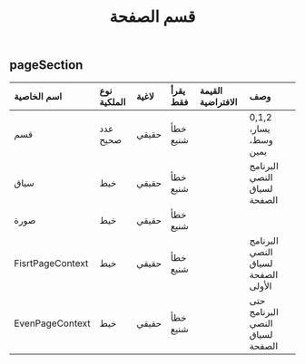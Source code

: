 ﻿---
title: قسم الصفحة
second_title: Aspose.Cells Cloud Documen
type: docs
url: /ar/specification/model/pagesection/
description: "Aspose.Cells مواصفات النموذج السحابي: PageSection. تعامل بسهولة مع Excel ومستندات جداول البيانات الأخرى التي تحتوي على ميزات مثل الفتح والتوليد والتحرير والتقسيم والدمج والمقارنة والتحويل"
kwords: Excel, Office, جدول البيانات, Cloud REST API, PageSection
weight: 50
---
## **pageSection**

 

| اسم الخاصية| نوع الملكية| لاغية| يقرأ فقط| القيمة الافتراضية| وصف|
|:- |:- |:- |:- |:- |:- |
| قسم| عدد صحيح| حقيقي| خطأ شنيع|| 0,1,2 يسار، وسط، يمين|
| سياق| خيط| حقيقي| خطأ شنيع|| البرنامج النصي لسياق الصفحة|
| صورة| خيط| حقيقي| خطأ شنيع|||
| FisrtPageContext| خيط| حقيقي| خطأ شنيع|| البرنامج النصي لسياق الصفحة الأولى|
| EvenPageContext| خيط| حقيقي| خطأ شنيع|| حتى البرنامج النصي لسياق الصفحة|

